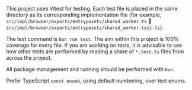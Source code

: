 This project uses Vitest for testing. Each test file is placed in the same directory as its corresponding implementation file (for example, `src/impl/browser/exports/entrypoints/shared_worker.ts` 🤝 `src/impl/browser/exports/entrypoints/shared_worker.test.ts`).

The test command is `bun run test`. The aim within this project is 100% coverage for every file. If you are working on tests, it is advisable to see how other tests are performed by reading a share of `*.test.ts` files from across the project.

All package management and running should be performed with `bun`.

Prefer TypeScript `const enum`s, using default numbering, over text enums.
